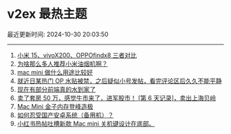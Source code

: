 # v2ex 最热主题

最近更新时间: 2024-10-30 20:03:50

--- 
1. [小米 15、vivoX200、OPPOfindx8 三者对比](https://www.v2ex.com/t/1084805) 
2. [为啥那么多人推荐小米油烟机啊？](https://www.v2ex.com/t/1084801) 
3. [mac mini 做什么用途比较好](https://www.v2ex.com/t/1084802) 
4. [就近日某热门 OP 水贴被禁，之后疑似小号发帖，看完评论区后久久不能平静](https://www.v2ex.com/t/1084811) 
5. [现在有部分前端真的水到家了](https://www.v2ex.com/t/1084858) 
6. [卖了套房 50 万，感觉牛市来了，进军股市！ [第 6 天记录]，卖出上海贝岭](https://www.v2ex.com/t/1084875) 
7. [Mac Mini 金子内存登峰造极](https://www.v2ex.com/t/1084878) 
8. [如何忍受国产安卓系统（备用机）？](https://www.v2ex.com/t/1084890) 
9. [小红书热帖吐槽新款 Mac mini 关机键设计在底部。](https://www.v2ex.com/t/1084917) 
